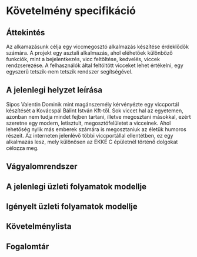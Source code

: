 # Követelmény specifikáció

## Áttekintés

Az alkamazásunk célja egy viccmegosztó alkalmazás készítése érdeklődők számára.
A projekt egy asztali alkalmazás, ahol eléhetőek különböző funkciók, mint a 
bejelentkezés, vicc feltöltése, kedvelés, viccek rendzserezése.
A felhasználók által feltöltött vicceket lehet értékelni, egy egyszerű 
tetszik-nem tetszik rendszer segítségével.

## A jelenlegi helyzet leírása

Sipos Valentin Dominik mint magánszemély kérvényézte egy viccportál készítését 
a Kovácspál Bálint István Kft-től.
Sok viccet hal az egyetemen, azonban nem tudja mindet fejben tartani, illetve 
megosztani másokkal, ezért szeretne egy modern, letisztult, megosztófelületet 
a vicceinek. Ahol lehetőség nylik más emberek számára is megosztaniuk az életük
humoros részeit.
Az interneten jelenlévő többi viccportállal ellentétben, ez egy alkalmazás 
lesz, mely különösen az EKKE C épületnél történő dolgokat célozza meg.

## Vágyalomrendszer

## A jelenlegi üzleti folyamatok modellje

## Igényelt üzleti folyamatok modellje

## Követelménylista

## Fogalomtár
